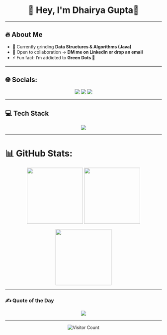 <!-- Header -->
<h1 align="center">💫 Hey, I'm Dhairya Gupta👋</h1>

---

## 🔥 About Me
- 🔭 Currently grinding **Data Structures & Algorithms (Java)**
- 🤝 Open to collaboration → **DM me on LinkedIn or drop an email**
- ⚡ Fun fact: I’m addicted to **Green Dots 💚**

---

## 🌐 Socials:
<p align="center">
  <a href="https://linkedin.com/in/https://www.linkedin.com/in/dhairya-gupta-55153a30b/"><img src="https://img.shields.io/badge/-LinkedIn-0A66C2?style=for-the-badge&logo=linkedin&logoColor=white"/></a>
  <a href="https://instagram.com/guptaa.dhairya_329"><img src="https://img.shields.io/badge/-Instagram-E4405F?style=for-the-badge&logo=instagram&logoColor=white"/></a>
  <a href="mailto:dhairyagupta329@gmail.com"><img src="https://img.shields.io/badge/-Email-D14836?style=for-the-badge&logo=gmail&logoColor=white"/></a>
</p>

---

## 💻 Tech Stack
<p align="center">
  <img src="https://skillicons.dev/icons?i=java,c,python,git,github" />
</p>

---

# 📊 GitHub Stats:
<p align="center">
  <img src="https://github-readme-stats.vercel.app/api?username=Dhairya329&theme=tokyonight&show_icons=true&hide_border=true&count_private=false" height="180"/>
  <img src="https://github-readme-stats.vercel.app/api/top-langs/?username=Dhairya329&theme=tokyonight&layout=compact&hide_border=true" height="180"/>
</p>

<p align="center">
  <img src="https://nirzak-streak-stats.vercel.app?user=Dhairya329&theme=tokyonight&hide_border=true" height="180"/>
</p>

---

### ✍️ Quote of the Day
<p align="center">
  <img src="https://quotes-github-readme.vercel.app/api?type=horizontal&theme=tokyonight"/>
</p>

---

<p align="center">
  <img src="https://visitcount.itsvg.in/api?id=mach&icon=5&color=6" alt="Visitor Count"/>
</p>
